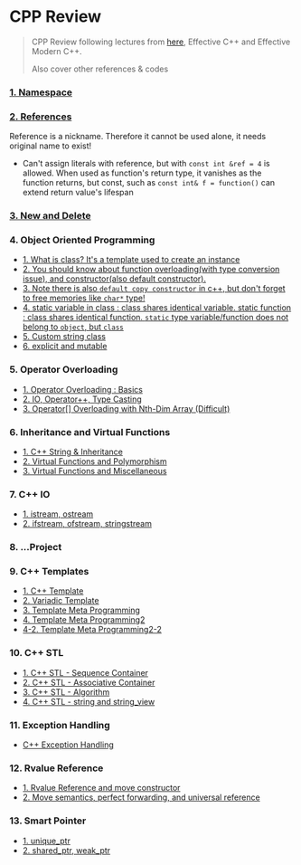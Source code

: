 # CPP Review
> CPP Review following lectures from [here](https://modoocode.com/135), Effective C++ and Effective Modern C++.
>
> Also cover other references & codes

### [1. Namespace](https://koreanfoodie.me/809)

### [2. References](https://koreanfoodie.me/810)

Reference is a nickname. Therefore it cannot be used alone, it needs original name to exist!

+ Can't assign literals with reference, but with `const int &ref = 4` is allowed. When used as function's return type, it vanishes as the function returns, but const, such as `const int& f = function()` can extend return value's lifespan

### [3. New and Delete](https://koreanfoodie.me/811)

### 4. Object Oriented Programming

- [1. What is class? It's a template used to create an instance](https://koreanfoodie.me/812)
- [2. You should know about function overloading(with type conversion issue), and constructor(also default constructor).](https://koreanfoodie.me/814)
- [3. Note there is also `default copy constructor` in c++, but don't forget to free memories like `char*` type!](https://koreanfoodie.me/815)
- [4. static variable in class : class shares identical variable. static function : class shares identical function. `static` type variable/function does not belong to `object`, but `class`](https://koreanfoodie.me/818)
- [5. Custom string class](https://koreanfoodie.me/821)
- [6. explicit and mutable](https://koreanfoodie.me/823)

### 5. Operator Overloading
- [1. Operator Overloading : Basics](https://koreanfoodie.me/825)
- [2. IO, Operator++, Type Casting](https://koreanfoodie.me/826)
- [3. Operator[] Overloading with Nth-Dim Array (Difficult)](https://koreanfoodie.me/827)

### 6. Inheritance and Virtual Functions
- [1. C++ String & Inheritance](https://koreanfoodie.me/830)
- [2. Virtual Functions and Polymorphism](https://koreanfoodie.me/834)
- [3. Virtual Functions and Miscellaneous](https://koreanfoodie.me/835)

### 7. C++ IO
- [1. istream, ostream](https://koreanfoodie.me/837)
- [2. ifstream, ofstream, stringstream](https://koreanfoodie.me/839)

### 8. ...Project



### 9. C++ Templates
- [1. C++ Template](https://koreanfoodie.me/841)
- [2. Variadic Template](https://koreanfoodie.me/845)
- [3. Template Meta Programming](https://koreanfoodie.me/847)
- [4. Template Meta Programming2](https://koreanfoodie.me/891)
- [4-2. Template Meta Programming2-2](https://github.com/hashnut/Algorithms_and_Languages/blob/main/CPP_Review/codes/9-4-2.cpp)


### 10. C++ STL
- [1. C++ STL - Sequence Container](https://koreanfoodie.me/892)
- [2. C++ STL - Associative Container](https://koreanfoodie.me/893)
- [3. C++ STL - Algorithm](https://koreanfoodie.me/935)
- [4. C++ STL - string and string_view](https://koreanfoodie.me/936)

### 11. Exception Handling
- [C++ Exception Handling](https://github.com/hashnut/Algorithms_and_Languages/blob/main/CPP_Review/codes/11-1.cpp)

### 12. Rvalue Reference
- [1. Rvalue Reference and move constructor](https://koreanfoodie.me/806)
- [2. Move semantics, perfect forwarding, and universal reference ](https://koreanfoodie.me/807)

### 13. Smart Pointer
- [1. unique_ptr](https://koreanfoodie.me/840)
- [2. shared_ptr, weak_ptr](https://koreanfoodie.me/842)


